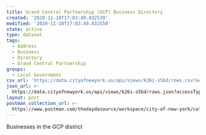 ```yaml
---
title: Grand Central Partnership (GCP) Business Directory
created: '2020-11-10T17:03:49.832539'
modified: '2020-11-10T17:03:49.832550'
state: active
type: dataset
tags:
  - Address
  - Business
  - Directory
  - Grand Central Partnership
groups:
  - Local Government
csv_url: 'https://data.cityofnewyork.us/api/views/k26i-s5bd/rows.csv?accessType=DOWNLOAD'
json_url: >-
  https://data.cityofnewyork.us/api/views/k26i-s5bd/rows.json?accessType=DOWNLOAD
layout: post
postman_collection_url: >-
  https://www.postman.com/thedaydasource/workspace/city-of-new-york/collection/15909983-ae935de0-1f94-4441-aa45-7d75f6039b18
---
```

Businesses in the GCP district
